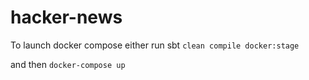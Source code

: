 # hacker-news

To launch docker compose either run sbt ```clean compile docker:stage``` 

and then ```docker-compose up```

